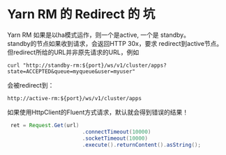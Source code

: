 # Yarn RM 的 Redirect 的 坑
Yarn RM 如果是以ha模式运作，则一个是active, 一个是 standby。  
standby的节点如果收到请求，会返回HTTP 30x，要求 redirect到active节点。  
但redirect所给的URL并非原先请求的URL，例如
```shell
curl "http://standby-rm:${port}/ws/v1/cluster/apps?state=ACCEPTED&queue=myqueue&user=myuser"
```
会被redirect到： 
```shell
http://active-rm:${port}/ws/v1/cluster/apps
```

如果使用HttpClient的Fluent方式请求，默认就会得到错误的结果！
```java
 ret = Request.Get(url)
                        .connectTimeout(10000)
                        .socketTimeout(10000)
                        .execute().returnContent().asString();
```
